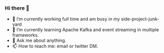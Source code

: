### Hi there 👋

- 🔭 I’m currently working full time and am busy in my side-project-junk-yard
- 🌱 I’m currently learning Apache Kafka and event streaming in multiple frameworks. 
- 💬 Ask me about anything. 
- 📫 How to reach me: email or twitter DM.

